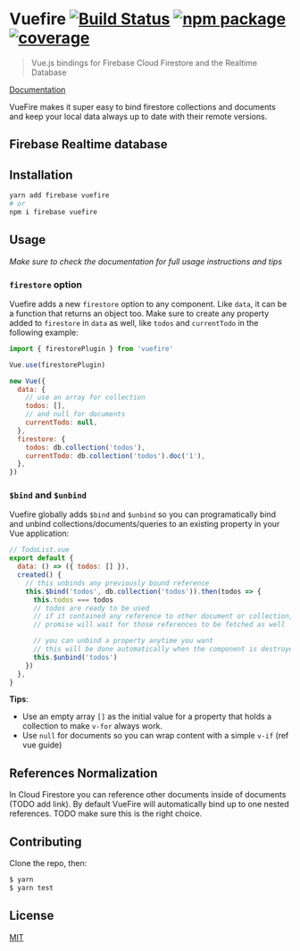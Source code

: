 # Vuefire [![Build Status](https://badgen.net/circleci/github/vuejs/vuefire)](https://circleci.com/gh/vuejs/vuefire) [![npm package](https://badgen.net/npm/v/vuefire/next)](https://www.npmjs.com/package/vuefire) [![coverage](https://badgen.net/codecov/c/github/vuejs/vuefire)](https://codecov.io/github/vuejs/vuefire)

> Vue.js bindings for Firebase Cloud Firestore and the Realtime Database

[Documentation](https://vuefire.vuejs.org/vuefire)

VueFire makes it super easy to bind firestore collections and documents and keep your local data always up to date with their remote versions.

## Firebase Realtime database

## Installation

```sh
yarn add firebase vuefire
# or
npm i firebase vuefire
```

<!-- TODO remove next when releasing v2 -->

## Usage

_Make sure to check the documentation for full usage instructions and tips_

### `firestore` option

Vuefire adds a new `firestore` option to any component. Like `data`, it can be a function that returns an object too.
Make sure to create any property added to `firestore` in `data` as well, like `todos` and `currentTodo` in the following example:

```js
import { firestorePlugin } from 'vuefire'

Vue.use(firestorePlugin)

new Vue({
  data: {
    // use an array for collection
    todos: [],
    // and null for documents
    currentTodo: null,
  },
  firestore: {
    todos: db.collection('todos'),
    currentTodo: db.collection('todos').doc('1'),
  },
})
```

### `$bind` and `$unbind`

Vuefire globally adds `$bind` and `$unbind` so you can programatically bind and unbind collections/documents/queries to an existing property in your Vue application:

```js
// TodoList.vue
export default {
  data: () => ({ todos: [] }),
  created() {
    // this unbinds any previously bound reference
    this.$bind('todos', db.collection('todos')).then(todos => {
      this.todos === todos
      // todos are ready to be used
      // if it contained any reference to other document or collection, the
      // promise will wait for those references to be fetched as well

      // you can unbind a property anytime you want
      // this will be done automatically when the component is destroyed
      this.$unbind('todos')
    })
  },
}
```

**Tips**:

- Use an empty array `[]` as the initial value for a property that holds a collection to make `v-for` always work.
- Use `null` for documents so you can wrap content with a simple `v-if` (ref vue guide)

## References Normalization

In Cloud Firestore you can reference other documents inside of documents (TODO add link). By default VueFire will automatically bind up to one nested references. TODO make sure this is the right choice.

## Contributing

Clone the repo, then:

```sh
$ yarn
$ yarn test
```

## License

[MIT](http://opensource.org/licenses/MIT)
